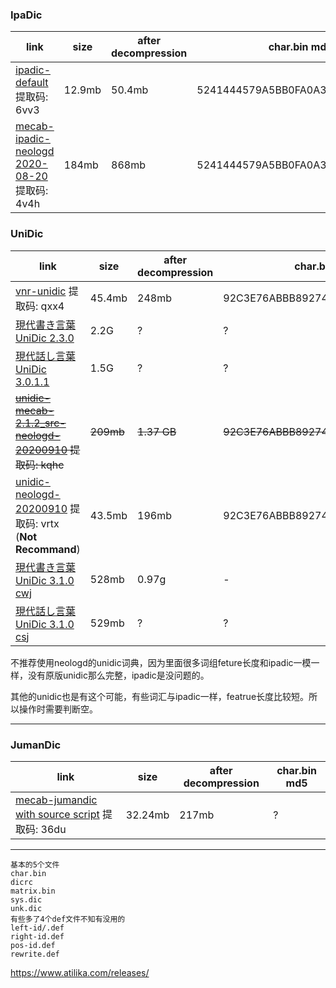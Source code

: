 ### IpaDic

| link | size | after decompression | char.bin md5 |
| ---- | ---- | ------------------- | ------------ |
| [ipadic-default](https://pan.baidu.com/s/1n0LGyOXobMJSE-40WvZ7gA) 提取码: 6vv3 | 12.9mb | 50.4mb | 5241444579A5BB0FA0A33F00F24A29BC |
| [mecab-ipadic-neologd 2020-08-20](https://pan.baidu.com/s/1ZAOkQzxWzNRY8El-rudHDw) 提取码: 4v4h | 184mb | 868mb | 5241444579A5BB0FA0A33F00F24A29BC |

### UniDic

| link | size | after decompression | char.bin md5 |
| ---- | ---- | ------------------- | ------------ |
| [vnr-unidic](https://pan.baidu.com/s/16z-IZLhp2hSv6YB6YPMD4A) 提取码: qxx4 | 45.4mb | 248mb | 92C3E76ABBB89274EE95A9B8698E691E |
| [現代書き言葉UniDic 2.3.0](https://unidic.ninjal.ac.jp/unidic_archive/cwj/2.3.0/unidic-cwj-2.3.0.zip) | 2.2G | ? | ? |
| [現代話し言葉UniDic 3.0.1.1](https://unidic.ninjal.ac.jp/unidic_archive/csj/3.0.1.1/unidic-csj-3.0.1.1.zip) | 1.5G | ? | ? |
| ~~[unidic-mecab-2.1.2_src-neologd-20200910](https://pan.baidu.com/s/1EXsQnWEiST6VbHohyvLLKQ) 提取码: kqhc~~ | ~~209mb~~ | ~~1.37 GB~~ | ~~92C3E76ABBB89274EE95A9B8698E691E~~ |
| [unidic-neologd-20200910](https://pan.baidu.com/s/1cnaVxpGPLnJdQlsYkNPtJw) 提取码: vrtx (**Not Recommand**) | 43.5mb | 196mb | 92C3E76ABBB89274EE95A9B8698E691E |
| [現代書き言葉UniDic 3.1.0 cwj](https://unidic.ninjal.ac.jp/unidic_archive/cwj/3.1.0/unidic-cwj-3.1.0.zip) | 528mb | 0.97g | - |
| [現代話し言葉UniDic 3.1.0 csj](https://unidic.ninjal.ac.jp/unidic_archive/csj/3.1.0/unidic-csj-3.1.0.zip) | 529mb | ? | ? |

不推荐使用neologd的unidic词典，因为里面很多词组feture长度和ipadic一模一样，没有原版unidic那么完整，ipadic是没问题的。

其他的unidic也是有这个可能，有些词汇与ipadic一样，featrue长度比较短。所以操作时需要判断空。

---

### JumanDic

| link | size | after decompression | char.bin md5 |
| ---- | ---- | ------------------- | ------------ |
| [mecab-jumandic with source script](https://pan.baidu.com/s/1dEO3u8n04boineo_oyLwhg) 提取码: 36du | 32.24mb | 217mb | ? |

---

```
基本的5个文件
char.bin
dicrc
matrix.bin
sys.dic
unk.dic
有些多了4个def文件不知有没用的
left-id/.def
right-id.def
pos-id.def
rewrite.def
```

https://www.atilika.com/releases/
